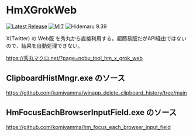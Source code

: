 # HmXGrokWeb

[![Latest Release](https://img.shields.io/github/v/release/komiyamma/HmXGrokWeb)](https://github.com/komiyamma/HmXGrokWeb/releases)
[![MIT](https://img.shields.io/badge/license-MIT-blue.svg?style=flat)](LICENSE)
![Hidemaru 9.39](https://img.shields.io/badge/Hidemaru-v9.39-6479ff.svg)

X(Twitter) の Web版 を秀丸から直接利用する。超簡易版だがAPI経由ではないので、結果を自動処理できない。

https://秀丸マクロ.net/?page=nobu_tool_hm_x_grok_web

## ClipboardHistMngr.exe のソース

https://github.com/komiyamma/winapp_delete_clipboard_history/tree/main

## HmFocusEachBrowserInputField.exe のソース

https://github.com/komiyamma/hm_focus_each_browser_input_field